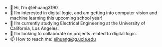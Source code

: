 - 👋 Hi, I’m @ehuang3190
- 👀 I’m interested in digital logic, and am getting into computer vision and machine learning this upcoming school year!
- 🌱 I’m currently studying Electrical Engineering at the University of California, Los Angeles.
- 💞️ I’m looking to collaborate on projects related to digital logic.
- 📫 How to reach me: eihuang@g.ucla.edu

<!---
ehuang3190/ehuang3190 is a ✨ special ✨ repository because its `README.md` (this file) appears on your GitHub profile.
You can click the Preview link to take a look at your changes.
--->
